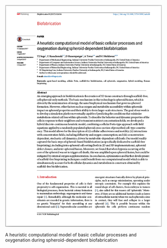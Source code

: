 
[![pdf_preview][CM_Preview]][Cellular Modeling Paper]

A heuristic computational model of basic cellular processes and oxygenation during spheroid-dependent biofabrication

[CM_Preview]: /_material/previews/Cellular_Modeling_Preview.png "A heuristic computational model of basic cellular processes and oxygenation during spheroid-dependent biofabrication"
[Cellular Modeling Paper]: /_material/papers/Cellular_Modeling.pdf
[Cellular_Modeling_Link]: http://iopscience.iop.org/article/10.1088/1758-5090/aa6ed4
